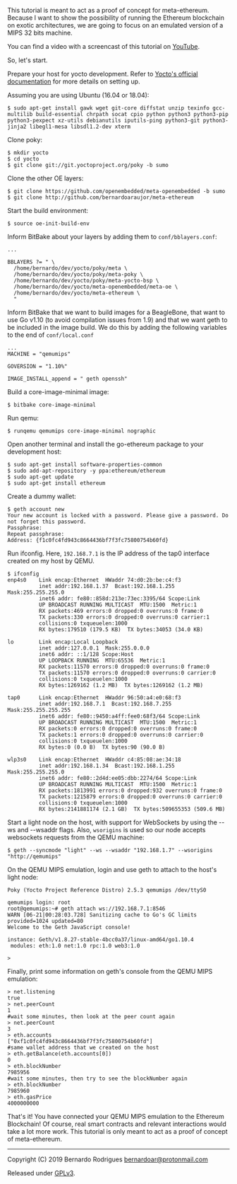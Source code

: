 This tutorial is meant to act as a proof of concept for meta-ethereum. Because I want to show the possibility of running the Ethereum blockchain on exotic architectures, we are going to focus on an emulated version of a MIPS 32 bits machine.

You can find a video with a screencast of this tutorial on [YouTube](https://youtu.be/IZ6nDKGy7NA).

So, let's start.

Prepare your host for yocto development. Refer to [Yocto's official documentation](https://www.yoctoproject.org/docs/latest/mega-manual/mega-manual.html#detailed-supported-distros) for more details on setting up.

Assuming you are using Ubuntu (16.04 or 18.04):
```
$ sudo apt-get install gawk wget git-core diffstat unzip texinfo gcc-multilib build-essential chrpath socat cpio python python3 python3-pip python3-pexpect xz-utils debianutils iputils-ping python3-git python3-jinja2 libegl1-mesa libsdl1.2-dev xterm
```
Clone poky:

```
$ mkdir yocto
$ cd yocto
$ git clone git://git.yoctoproject.org/poky -b sumo
```

Clone the other OE layers:
```
$ git clone https://github.com/openembedded/meta-openembedded -b sumo
$ git clone http://github.com/bernardoaraujor/meta-ethereum
```

Start the build environment:
```
$ source oe-init-build-env
```

Inform BitBake about your layers by adding them to `conf/bblayers.conf`:
```
...

BBLAYERS ?= " \
  /home/bernardo/dev/yocto/poky/meta \
  /home/bernardo/dev/yocto/poky/meta-poky \
  /home/bernardo/dev/yocto/poky/meta-yocto-bsp \
  /home/bernardo/dev/yocto/meta-openembedded/meta-oe \
  /home/bernardo/dev/yocto/meta-ethereum \
  "
```

Inform BitBake that we want to build images for a BeagleBone, that want to use Go v1.10 (to avoid compilation issues from 1.9) and that we want geth to be included in the image build. We do this by adding the following variables to the end of `conf/local.conf`
```
...
MACHINE = "qemumips"

GOVERSION = "1.10%"

IMAGE_INSTALL_append = " geth openssh"
```

Build a core-image-minimal image:
```
$ bitbake core-image-minimal
```

Run qemu:

```
$ runqemu qemumips core-image-minimal nographic
```

Open another terminal and install the go-ethereum package to your development host:
```
$ sudo apt-get install software-properties-common
$ sudo add-apt-repository -y ppa:ethereum/ethereum
$ sudo apt-get update
$ sudo apt-get install ethereum
```

Create a dummy wallet:

```
$ geth account new
Your new account is locked with a password. Please give a password. Do not forget this password.
Passphrase: 
Repeat passphrase: 
Address: {f1c0fc4fd943c8664436bf7f3fc75800754b60fd}

```

Run ifconfig. Here, `192.168.7.1` is the IP address of the tap0 interface created on my host by QEMU. 
```
$ ifconfig
enp4s0    Link encap:Ethernet  HWaddr 74:d0:2b:be:c4:f3  
          inet addr:192.168.1.37  Bcast:192.168.1.255  Mask:255.255.255.0
          inet6 addr: fe80::858d:213e:73ec:3395/64 Scope:Link
          UP BROADCAST RUNNING MULTICAST  MTU:1500  Metric:1
          RX packets:469 errors:0 dropped:0 overruns:0 frame:0
          TX packets:330 errors:0 dropped:0 overruns:0 carrier:1
          collisions:0 txqueuelen:1000 
          RX bytes:179510 (179.5 KB)  TX bytes:34053 (34.0 KB)

lo        Link encap:Local Loopback  
          inet addr:127.0.0.1  Mask:255.0.0.0
          inet6 addr: ::1/128 Scope:Host
          UP LOOPBACK RUNNING  MTU:65536  Metric:1
          RX packets:11570 errors:0 dropped:0 overruns:0 frame:0
          TX packets:11570 errors:0 dropped:0 overruns:0 carrier:0
          collisions:0 txqueuelen:1000 
          RX bytes:1269162 (1.2 MB)  TX bytes:1269162 (1.2 MB)

tap0      Link encap:Ethernet  HWaddr 96:50:a4:e0:68:f3  
          inet addr:192.168.7.1  Bcast:192.168.7.255  Mask:255.255.255.255
          inet6 addr: fe80::9450:a4ff:fee0:68f3/64 Scope:Link
          UP BROADCAST RUNNING MULTICAST  MTU:1500  Metric:1
          RX packets:0 errors:0 dropped:0 overruns:0 frame:0
          TX packets:1 errors:0 dropped:0 overruns:0 carrier:0
          collisions:0 txqueuelen:1000 
          RX bytes:0 (0.0 B)  TX bytes:90 (90.0 B)

wlp3s0    Link encap:Ethernet  HWaddr c4:85:08:ae:34:18  
          inet addr:192.168.1.34  Bcast:192.168.1.255  Mask:255.255.255.0
          inet6 addr: fe80::2d4d:ee05:dbb:2274/64 Scope:Link
          UP BROADCAST RUNNING MULTICAST  MTU:1500  Metric:1
          RX packets:1813991 errors:0 dropped:932 overruns:0 frame:0
          TX packets:1215879 errors:0 dropped:0 overruns:0 carrier:0
          collisions:0 txqueuelen:1000 
          RX bytes:2141881174 (2.1 GB)  TX bytes:509655353 (509.6 MB)

```

Start a light node on the host, with support for WebSockets by using the --ws and --wsaddr flags. Also, `wsorigins` is used so our node accepts websockets requests from the QEMU machine:
```
$ geth --syncmode "light" --ws --wsaddr "192.168.1.7" --wsorigins "http://qemumips"

```

On the QEMU MIPS emulation, login and use geth to attach to the host's light node:
```
Poky (Yocto Project Reference Distro) 2.5.3 qemumips /dev/ttyS0

qemumips login: root
root@qemumips:~# geth attach ws://192.168.7.1:8546
WARN [06-21|00:28:03.728] Sanitizing cache to Go's GC limits       provided=1024 updated=80
Welcome to the Geth JavaScript console!

instance: Geth/v1.8.27-stable-4bcc0a37/linux-amd64/go1.10.4
 modules: eth:1.0 net:1.0 rpc:1.0 web3:1.0

> 

```

Finally, print some information on geth's console from the QEMU MIPS emulation:
```
> net.listening
true
> net.peerCount
1
#wait some minutes, then look at the peer count again
> net.peerCount
3
> eth.accounts
["0xf1c0fc4fd943c8664436bf7f3fc75800754b60fd"]
#same wallet address that we created on the host
> eth.getBalance(eth.accounts[0])
0
> eth.blockNumber
7985956
#wait some minutes, then try to see the blockNumber again
> eth.blockNumber
7985960
> eth.gasPrice
4000000000

```

That's it! You have connected your QEMU MIPS emulation to the Ethereum Blockchain! Of course, real smart contracts and relevant interactions would take a lot more work. This tutorial is only meant to act as a proof of concept of meta-ethereum.

---

Copyright (C) 2019 Bernardo Rodrigues <bernardoar@protonmail.com>

Released under [GPLv3](https://github.com/bernardoaraujor/meta-ethereum/blob/master/LICENSE).
